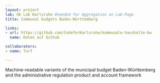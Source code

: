 ```yaml
---
layout: project
lab: OK Lab Karlsruhe #needed for Aggregation on Lab-Page
title: Communal budgets Baden-Württemberg

links:
- url: https://github.com/CodeforKarlsruhe/kommunale-haushalte-bw
  name: Daten auf Github

collaborators:
- name: Torf

---
```

Machine-readable variants of the municipal budget Baden-Württemberg and the administrative regulation product and account framework

